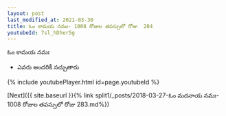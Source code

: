 ```yaml
---
layout: post
last_modified_at: 2021-03-30
title: ఓం కామయ నమః- 1008 రోజుల తపస్సులో రోజు  284
youtubeId: 7sl_hDher5g
---
```

 
 
 ఓం కామయ నమః  
 
 -  ఎవరు అందరికీ నచ్చుతారు 
 
  
 
  
 
 
 
 
 
 


{% include youtubePlayer.html id=page.youtubeId %}
 
[Next]({{ site.baseurl }}{% link  split1/_posts/2018-03-27-ఓం మదనాయ నమః- 1008 రోజుల తపస్సులో రోజు  283.md%})
 
